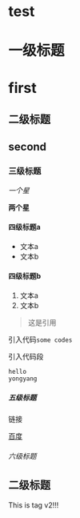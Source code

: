 # test

# 一级标题
# first

## 二级标题
## second

### 三级标题

*一个星*

**两个星**

#### 四级标题a

- 文本a
- 文本b

#### 四级标题b

1. 文本a
2. 文本b


> 这是引用

引入代码`some codes`

引入代码段

```
hello
yongyang
```

##### 五级标题

链接

[百度](https://www.baidu.com/)

###### 六级标题



## 二级标题

This is tag v2!!!

